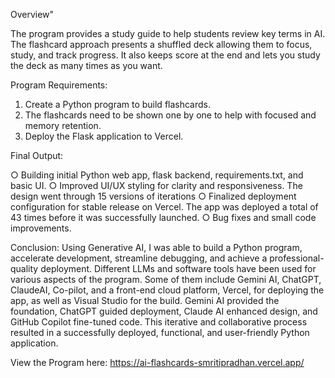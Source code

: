 Overview"

The program provides a study guide to help students review key terms in AI. The flashcard approach presents a shuffled deck allowing them to focus, study, and track progress. It also keeps score at the end and lets you study the deck as many times as you want.

Program Requirements: 

1. Create a Python program to build flashcards.
2. The flashcards need to be shown one by one to help with focused and memory retention.
3. Deploy the Flask application to Vercel.
   
Final Output: 

○ Building initial Python web app, flask backend, requirements.txt, and basic UI.
○ Improved UI/UX styling for clarity and responsiveness. The design went through 15
versions of iterations
○ Finalized deployment configuration for stable release on Vercel. The app was deployed a total of 43 times before it was successfully launched.
○ Bug fixes and small code improvements.

Conclusion: 
Using Generative AI, I was able to build a Python program, accelerate development, streamline debugging, and achieve a professional-quality deployment. Different LLMs and software tools have been used for various aspects of the program. Some of them include Gemini AI, ChatGPT, ClaudeAI, Co-pilot, and a front-end cloud platform, Vercel,
for deploying the app, as well as Visual Studio for the build. Gemini AI provided the foundation, ChatGPT guided deployment, Claude AI enhanced design, and GitHub Copilot fine-tuned code. This iterative and collaborative process resulted in a successfully deployed, functional, and user-friendly Python application.

View the Program here:
https://ai-flashcards-smritipradhan.vercel.app/
